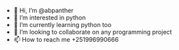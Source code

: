 - 👋 Hi, I’m @abpanther
- 👀 I’m interested in python
- 🌱 I’m currently learning python too
- 💞️ I’m looking to collaborate on any programming project
- 📫 How to reach me +251996990666

<!---
abpanther/abpanther is a ✨ special ✨ repository because its `README.md` (this file) appears on your GitHub profile.
You can click the Preview link to take a look at your changes.
--->
